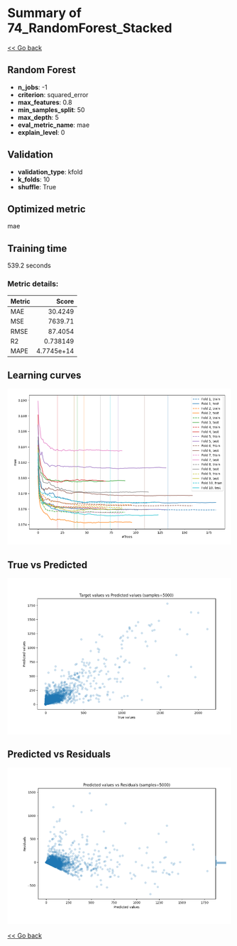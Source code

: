 # Summary of 74_RandomForest_Stacked

[<< Go back](../README.md)


## Random Forest
- **n_jobs**: -1
- **criterion**: squared_error
- **max_features**: 0.8
- **min_samples_split**: 50
- **max_depth**: 5
- **eval_metric_name**: mae
- **explain_level**: 0

## Validation
 - **validation_type**: kfold
 - **k_folds**: 10
 - **shuffle**: True

## Optimized metric
mae

## Training time

539.2 seconds

### Metric details:
| Metric   |         Score |
|:---------|--------------:|
| MAE      |   30.4249     |
| MSE      | 7639.71       |
| RMSE     |   87.4054     |
| R2       |    0.738149   |
| MAPE     |    4.7745e+14 |



## Learning curves
![Learning curves](learning_curves.png)
## True vs Predicted

![True vs Predicted](true_vs_predicted.png)


## Predicted vs Residuals

![Predicted vs Residuals](predicted_vs_residuals.png)



[<< Go back](../README.md)
